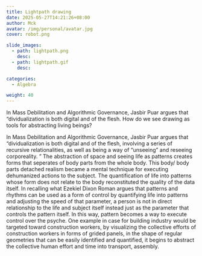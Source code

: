 ```yaml
---
title: Lightpath drawing
date: 2025-05-27T14:21:26+08:00
author: Mck
avatar: /img/personal/avatar.jpg
cover: robot.png

slide_images:
  - path: lightpath.png
    desc:
  - path: lightpath.gif
    desc:

categories:
  - Algebra

weight: 40
---
```




In Mass Debilitation and Algorithmic Governance, Jasbir Puar argues that “dividualization
is both digital and of the flesh. How do we see drawing as tools for abstracting living beings?

<!--more-->


In Mass Debilitation and Algorithmic Governance, Jasbir Puar argues that “dividualization
is both digital and of the flesh, involving a series of recursive relationalities, as well as being a way of “unseeing” and reseeing corporeality. ”  The abstraction of space and seeing life as patterns creates forms that seperates of body parts from the whole body. This body/ body parts detached realism became a mental technique for executing dehumanized actions to the subject. The quantification of life into patterns whose form does not relate to the body reconstituted the quality of the data itself. In recalling what Ezekiel Dixon Roman argues that patterns and rhythms can be used as a form of control by quantifying life into patterns and adjusting the speed of that parameter, a person is not in direct relationship to the life and subject itself instead just as the parameter that controls the pattern itself. In this way, pattern becomes a way to execute control over the psyche. One example in case for building industry would be targeted toward construction workers, by visualizing the collective efforts of construction workers in forms of grided panels, in the shape of regular geometries that can be easily identified and quantified, it begins to abstract the collective human effort and time into transport, assembly. 
